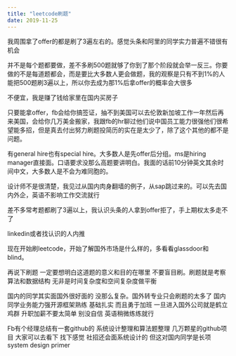 ```yaml
---
title: "leetcode刷题"
date: 2019-11-25
---
```

我周围拿了offer的都是刷了3遍左右的。感觉头条和阿里的同学实力普遍不错很有机会

并不是每个题都要做，差不多刷500题就够了你到了那个阶段就会举一反三。你要做的不是每道题都会，而是要比大多数人更会做题，我的观察是只有不到1%的人能把500题刷3遍以上，所以你去成为那1%后拿offer的概率会大很多

不便宜，我是赚了钱给家里在国内买房子

只要能拿offer，fb会给你搞签证，抽不到美国可以去伦敦新加坡工作一年然后再来美国，会给你几万美金搬家，我跟fb的hr聊过他们说中国员工能力很强他们很希望能多招，但是真去付出努力刷题投简历的实在是太少了，除了这个其他的都不是问题。

有general hire也有special hire。大多数人是先offer后分组。ms是hiring manager直接面。口语要求没那么高题要讲明白。我面的话前10分钟英文其余时间中文，大多数人是不会为难同胞的。

设计师不是很清楚，我见过从国内肉身翻墙的例子，从sap跳过来的。可以先去国内外企，英语不影响工作交流就行

差不多常考题都刷了3遍以上，我认识头条的人拿到offer拒了，手上期权太多走不了

linkedin或者找认识的人内推

现在开始刷leetcode，开始了解国外市场是什么样的，多看看glassdoor和blind。

再说下刷题 一定要想明白这道题的意义和目的在哪里 不要盲目刷。刷题就是考察算法和数据结构 无非是时间复杂度和空间复杂度做平衡

国内的同学其实面国外很好面的 没那么复杂。国外转专业只会刷题的太多了 国内同学业务能力强开源框架熟练 基础扎实 而且勇于加班 一旦进入国外公司就是鹤立鸡群 升职加薪不要太简单 别没自信 英语稍微练练就行

Fb有个经理总结有一套github的 系统设计整理和算法题整理 几万颗星的github项目 大家可以去看下 找下感觉 社招还会面系统设计的 但这对国内同学是长项
system design primer